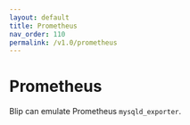 ```yaml
---
layout: default
title: Prometheus
nav_order: 110
permalink: /v1.0/prometheus
---
```


# Prometheus

Blip can emulate Prometheus `mysqld_exporter`.
